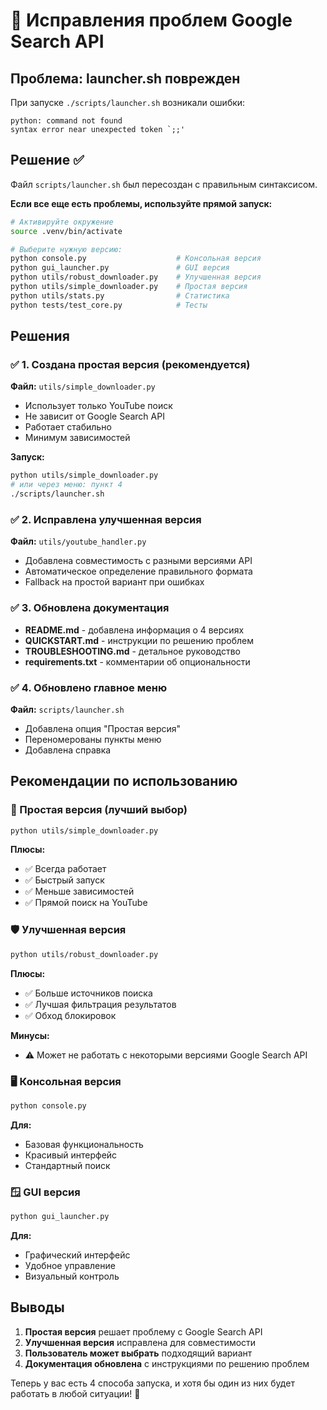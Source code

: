# 🔧 Исправления проблем Google Search API

## Проблема: launcher.sh поврежден
При запуске `./scripts/launcher.sh` возникали ошибки:
```
python: command not found
syntax error near unexpected token `;;'
```

## Решение ✅
Файл `scripts/launcher.sh` был пересоздан с правильным синтаксисом.

**Если все еще есть проблемы, используйте прямой запуск:**
```bash
# Активируйте окружение
source .venv/bin/activate

# Выберите нужную версию:
python console.py                    # Консольная версия
python gui_launcher.py               # GUI версия  
python utils/robust_downloader.py    # Улучшенная версия
python utils/simple_downloader.py    # Простая версия
python utils/stats.py                # Статистика
python tests/test_core.py            # Тесты
```

## Решения

### ✅ 1. Создана простая версия (рекомендуется)
**Файл:** `utils/simple_downloader.py`
- Использует только YouTube поиск
- Не зависит от Google Search API
- Работает стабильно
- Минимум зависимостей

**Запуск:**
```bash
python utils/simple_downloader.py
# или через меню: пункт 4
./scripts/launcher.sh
```

### ✅ 2. Исправлена улучшенная версия
**Файл:** `utils/youtube_handler.py`
- Добавлена совместимость с разными версиями API
- Автоматическое определение правильного формата
- Fallback на простой вариант при ошибках

### ✅ 3. Обновлена документация
- **README.md** - добавлена информация о 4 версиях
- **QUICKSTART.md** - инструкции по решению проблем
- **TROUBLESHOOTING.md** - детальное руководство
- **requirements.txt** - комментарии об опциональности

### ✅ 4. Обновлено главное меню
**Файл:** `scripts/launcher.sh`
- Добавлена опция "Простая версия"
- Переномерованы пункты меню
- Добавлена справка

## Рекомендации по использованию

### 🎯 Простая версия (лучший выбор)
```bash
python utils/simple_downloader.py
```
**Плюсы:**
- ✅ Всегда работает
- ✅ Быстрый запуск  
- ✅ Меньше зависимостей
- ✅ Прямой поиск на YouTube

### 🛡️ Улучшенная версия
```bash
python utils/robust_downloader.py
```
**Плюсы:**
- ✅ Больше источников поиска
- ✅ Лучшая фильтрация результатов
- ✅ Обход блокировок

**Минусы:**
- ⚠️ Может не работать с некоторыми версиями Google Search API

### 🖥️ Консольная версия
```bash
python console.py
```
**Для:**
- Базовая функциональность
- Красивый интерфейс
- Стандартный поиск

### 🪟 GUI версия
```bash
python gui_launcher.py
```
**Для:**
- Графический интерфейс
- Удобное управление
- Визуальный контроль

## Выводы

1. **Простая версия** решает проблему с Google Search API
2. **Улучшенная версия** исправлена для совместимости
3. **Пользователь может выбрать** подходящий вариант
4. **Документация обновлена** с инструкциями по решению проблем

Теперь у вас есть 4 способа запуска, и хотя бы один из них будет работать в любой ситуации! 🎉
